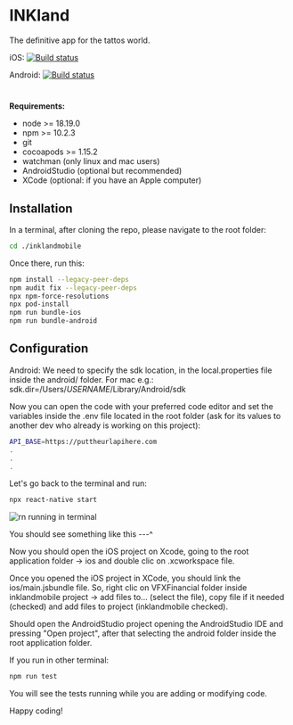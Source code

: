 # INKland

The definitive app for the tattos world.

iOS: [![Build status](https://build.appcenter.ms/v0.1/apps/6d11a65b-1652-49c2-b693-ea8acc608f93/branches/dev/badge)](https://appcenter.ms)

Android: [![Build status](https://build.appcenter.ms/v0.1/apps/c6c3c56b-8256-4ba8-be06-7629283d5f0d/branches/dev/badge)](https://appcenter.ms)

#

**Requirements:**

<!-- UL -->

- node >= 18.19.0
- npm >= 10.2.3
- git
- cocoapods >= 1.15.2
- watchman (only linux and mac users)
- AndroidStudio (optional but recommended)
- XCode (optional: if you have an Apple computer)

## Installation

In a terminal, after cloning the repo, please navigate to the root folder:

```bash
cd ./inklandmobile
```

Once there, run this:

```bash
npm install --legacy-peer-deps
npm audit fix --legacy-peer-deps
npx npm-force-resolutions
npx pod-install
npm run bundle-ios
npm run bundle-android
```

## Configuration

Android: We need to specify the sdk location, in the local.properties file inside the android/ folder.
For mac e.g.: sdk.dir=/Users/_USERNAME_/Library/Android/sdk

Now you can open the code with your preferred code editor and set the variables inside the .env file located in the root folder (ask for its values to another dev who already is working on this project):

```bash
API_BASE=https://puttheurlapihere.com
.
.
.
```

Let's go back to the terminal and run:

```bash
npx react-native start
```

![rn running in terminal](https://media.geeksforgeeks.org/wp-content/uploads/20221208184915/npxreactnativestart.png)

You should see something like this ---^

Now you should open the iOS project on Xcode, going to the root application folder -> ios and double clic on .xcworkspace file.

Once you opened the iOS project in XCode, you should link the ios/main.jsbundle file. So, right clic on VFXFinancial folder inside inklandmobile project -> add files to... (select the file), copy file if it needed (checked) and add files to project (inklandmobile checked).

Should open the AndroidStudio project opening the AndroidStudio IDE and pressing "Open project", after that selecting the android folder inside the root application folder.

If you run in other terminal:

```bash
npm run test
```

You will see the tests running while you are adding or modifying code.

Happy coding!
